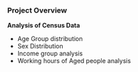 ### Project Overview

 **Analysis of Census Data**

- Age Group distribution
- Sex Distribution
- Income group analysis
- Working hours of Aged people analysis


